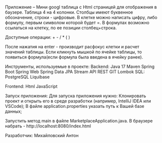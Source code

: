 Приложение – Мини googl таблица c Html страницей для отображения в баузере.
Таблица 4 на 4 колонки. Столбцы имеют буквенное обозначение, строки - цифровые. 
В клетке можно написать цифру, либо формулу, первым символом которой будет =. 
В формулах возможно ссылаться на клетку, по ее позиции столбец+строка.

Доступные операции: + - / * ( )

После нажатия на enter - производит расфокус клетки и расчет значений таблицы.
Если кликнуть мышкой по ячейке таблицы, то появиться формула(если формула была введена в ячейку ранее).

Инструменты, используемые в проекте: Backend: Java 17 Maven Spring Boot Spring Web Spring Data JPA Stream API REST GIT Lombok SQL: PostgreSQL Liquibase

Frontend: Html JavaScript

Запуск приложения: Для запуска приложения нужно: Клонировать проект и открыть его в среде разработки (например, IntelliJ IDEA или VSCode); В файле application.properties указать путь к Вашей базе данных;

Запустить метод main в файле MarketplaceApplication.java. В браузере набрать - http://localhost:8080/index.html

Разработчик: Михайловский Антон
